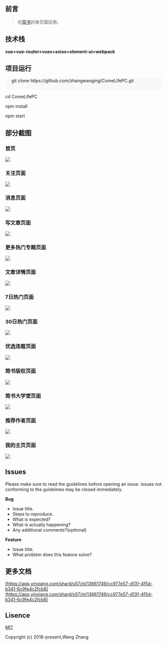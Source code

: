 ## 前言
>仿<a href="https://www.jianshu.com/" target="_blank">简书</a>的单页面应用。

## 技术栈
**vue+vue-router+vuex+axios+element-ui+webpack**

## 项目运行

<p style='background-color:#f6f8fa;padding:0 20px 20px;border-radius:5px;'>
git clone https://github.com/zhangwanging/ComeLifePC.git

cd ComeLifePC

npm install

npm start
</p>

## 部分截图
### 首页
![](https://i.imgur.com/TJVhdVF.png)
### 关注页面
![](https://i.imgur.com/DCycB8Q.png)
### 消息页面
![](https://i.imgur.com/r9Iw8ko.png)
### 写文章页面
![](https://i.imgur.com/5k2ViHh.png)
### 更多热门专题页面
![](https://i.imgur.com/byBmcqw.png)
### 文章详情页面
![](https://i.imgur.com/j0sF2px.png)
### 7日热门页面
![](https://i.imgur.com/423OsCY.png)
### 30日热门页面
![](https://i.imgur.com/AHXFcyt.png)
### 优选连载页面
![](https://i.imgur.com/iM6Qahw.png)
### 简书版权页面
![](https://i.imgur.com/q7teSkO.png)
### 简书大学堂页面
![](https://i.imgur.com/REXKeug.png)
### 推荐作者页面
![](https://i.imgur.com/mKzqvBL.png)
### 我的主页页面
![](https://i.imgur.com/24JaQwm.png)



## Issues
Please make sure to read the guidelines before opening an issue. Issues not conforming to the guidelines may be closed immediately.

**Bug**  

- Issue title.
- Steps to reproduce.
- What is expected?
- What is actually happening?
- Any additional comments?(optional)

**Feature**

- Issue title.
- What problem does this feature solve?

## 更多文档
[https://app.yinxiang.com/shard/s57/nl/13661749/cc977e57-d131-4f5d-b341-6c9fe4c2fcb8](https://app.yinxiang.com/shard/s57/nl/13661749/cc977e57-d131-4f5d-b341-6c9fe4c2fcb8)

## Lisence
<a href="https://opensource.org/licenses/MIT">MIT</a>

Copyright (c) 2018-present,Wang Zhang
